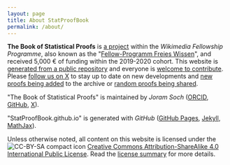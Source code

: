 ```yaml
---
layout: page
title: About StatProofBook
permalink: /about/
---
```



**The Book of Statistical Proofs** is [a project](https://de.wikiversity.org/wiki/Wikiversity:Fellow-Programm_Freies_Wissen/Einreichungen/The_Book_of_Statistical_Proofs) within the *Wikimedia Fellowship Programme*, also known as the "[Fellow-Programm Freies Wissen](https://de.wikiversity.org/wiki/Wikiversity:Fellow-Programm_Freies_Wissen)", and received 5,000 € of funding within the 2019-2020 cohort. This website is [generated from a public repository](https://github.com/StatProofBook/StatProofBook.github.io) and everyone is [welcome to contribute](/contribute/). Please [follow us on X](https://twitter.com/StatProofBook) to stay up to date on new developments and [new proofs being added](https://twitter.com/search?q=%23NewProof&f=live) to the archive or [random proofs being shared](https://twitter.com/search?q=%23RandomProof&src=typed_query&f=live).

"The Book of Statistical Proofs" is maintained by *Joram Soch* ([ORCID](https://orcid.org/0000-0002-8879-5666), [GitHub](https://github.com/JoramSoch), [X](https://twitter.com/JoramSoch)).

"StatProofBook.github.io" is generated with *GitHub* ([GitHub Pages](https://pages.github.com/), [Jekyll](https://github.com/jekyll/jekyll), [MathJax](https://www.mathjax.org/)).

Unless otherwise noted, all content on this website is licensed under the ![CC-BY-SA compact icon](https://licensebuttons.net/l/by-sa/4.0/80x15.png) [Creative Commons Attribution-ShareAlike 4.0 International Public License](https://creativecommons.org/licenses/by-sa/4.0/legalcode). Read the [license summary](https://creativecommons.org/licenses/by-sa/4.0/) for more details.